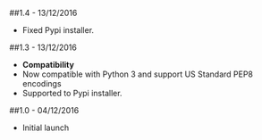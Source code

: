 ##1.4 - 13/12/2016

  * Fixed Pypi installer.

##1.3 - 13/12/2016

* **Compatibility**
* Now compatible with Python 3 and support US Standard PEP8 encodings
* Supported to Pypi installer.

##1.0 - 04/12/2016

* Initial launch
